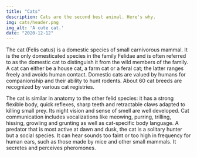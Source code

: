 ```yaml
---
title: "Cats"
description: Cats are the second best animal. Here's why.
img: cats/header.png
img_alt: 'A cute cat.'
date: "2020-12-12"
---
```


The cat (Felis catus) is a domestic species of small carnivorous mammal. It is the only domesticated species in the family Felidae and is often referred to as the domestic cat to distinguish it from the wild members of the family. A cat can either be a house cat, a farm cat or a feral cat; the latter ranges freely and avoids human contact. Domestic cats are valued by humans for companionship and their ability to hunt rodents. About 60 cat breeds are recognized by various cat registries.

The cat is similar in anatomy to the other felid species: it has a strong flexible body, quick reflexes, sharp teeth and retractable claws adapted to killing small prey. Its night vision and sense of smell are well developed. Cat communication includes vocalizations like meowing, purring, trilling, hissing, growling and grunting as well as cat-specific body language. A predator that is most active at dawn and dusk, the cat is a solitary hunter but a social species. It can hear sounds too faint or too high in frequency for human ears, such as those made by mice and other small mammals. It secretes and perceives pheromones.